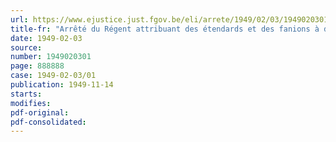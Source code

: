 ```yaml
---
url: https://www.ejustice.just.fgov.be/eli/arrete/1949/02/03/1949020301/justel
title-fr: "Arrêté du Régent attribuant des étendards et des fanions à des régiments de formation nouvelle"
date: 1949-02-03
source:
number: 1949020301
page: 888888
case: 1949-02-03/01
publication: 1949-11-14
starts:
modifies:
pdf-original:
pdf-consolidated:
---
```


